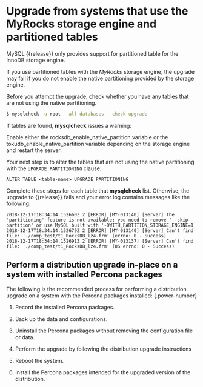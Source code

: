 # Upgrade from systems that use the MyRocks storage engine and partitioned tables

MySQL {{release}} only provides support for partitioned table for the InnoDB storage engine.

If you use partitioned tables with the *MyRocks* storage engine, the
upgrade may fail if you do not enable the native partitioning provided by the storage engine.


Before you attempt the upgrade, check whether you have any tables that are not using the native partitioning.

```{.bash data-prompt="$"}
$ mysqlcheck -u root --all-databases --check-upgrade
```

If tables are found, **mysqlcheck** issues a warning:

Enable either the rocksdb_enable_native_partition variable or
the tokudb_enable_native_partition variable depending on the storage
engine and restart the server.

Your next step is to alter the tables that are not using the native partitioning with the
`UPGRADE PARTITIONING` clause:

```text
ALTER TABLE <table-name> UPGRADE PARTITIONING
```

Complete these steps for each table that **mysqlcheck** list. Otherwise, the upgrade to {{release}} fails and your error log contains messages like the following:

```text
2018-12-17T18:34:14.152660Z 2 [ERROR] [MY-013140] [Server] The 'partitioning' feature is not available; you need to remove '--skip-partition' or use MySQL built with '-DWITH_PARTITION_STORAGE_ENGINE=1'
2018-12-17T18:34:14.152679Z 2 [ERROR] [MY-013140] [Server] Can't find file: './comp_test/t1_RocksDB_lz4.frm' (errno: 0 - Success)
2018-12-17T18:34:14.152691Z 2 [ERROR] [MY-013137] [Server] Can't find file: './comp_test/t1_RocksDB_lz4.frm' (OS errno: 0 - Success)
```

## Perform a distribution upgrade in-place on a system with installed Percona packages

The following is the recommended process for performing a distribution upgrade on a system with the Percona packages installed:
{.power-number}

1. Record the installed Percona packages.

2. Back up the data and configurations.

3. Uninstall the Percona packages without removing the configuration file or data.

4. Perform the upgrade by following the distribution upgrade instructions

5. Reboot the system.

6. Install the Percona packages intended for the upgraded version of the distribution.
